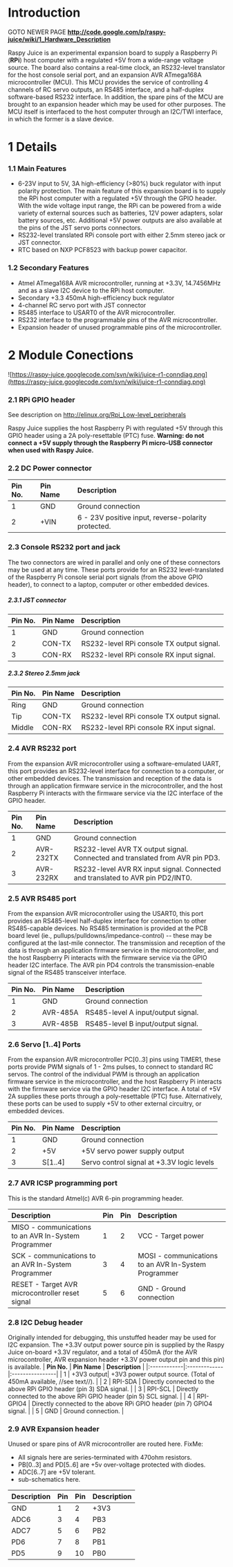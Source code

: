 # Introduction #

GOTO NEWER PAGE  **http://code.google.com/p/raspy-juice/wiki/1_Hardware_Description**

Raspy Juice is an experimental expansion board to supply a Raspberry Pi (**RPi**) host computer with a regulated +5V from a wide-range voltage source. The board also contains a real-time clock, an RS232-level translator for the host console serial port, and an expansion AVR ATmega168A  microcontroller (MCU). This MCU provides the service of controlling 4 channels of RC servo outputs, an RS485 interface, and a half-duplex software-based RS232 interface. In addition, the spare pins of the MCU are brought to an expansion header which may be used for other purposes. The MCU itself is interfaced to the host computer through an I2C/TWI interface, in which the former is a slave device.

# 1 Details #

### 1.1 Main Features ###
  * 6-23V input to 5V, 3A high-efficiency (>80%) buck regulator with input polarity protection.
The main feature of this expansion board is to supply the RPi host computer with a regulated +5V through the GPIO header. With the wide voltage input range, the RPi can be powered from a wide variety of external sources such as batteries, 12V power adapters, solar battery sources, etc. Additional +5V power outputs are also available at the pins of the JST servo ports connectors.
  * RS232-level translated RPi console port with either 2.5mm stereo jack or JST connector.
  * RTC based on NXP PCF8523 with backup power capacitor.
### 1.2 Secondary Features ###
  * Atmel ATmega168A AVR microcontroller, running at +3.3V, 14.7456MHz and as a slave I2C device to the RPi host computer.
  * Secondary +3.3 450mA high-efficiency buck regulator
  * 4-channel RC servo port with JST connector
  * RS485 interface to USART0 of the AVR microcontroller.
  * RS232 interface to the programmable pins of the AVR microcontroller.
  * Expansion header of unused programmable pins of the microcontroller.



# 2 Module Conections #
![https://raspy-juice.googlecode.com/svn/wiki/juice-r1-conndiag.png](https://raspy-juice.googlecode.com/svn/wiki/juice-r1-conndiag.png)

### 2.1 RPi GPIO header ###
See description on http://elinux.org/Rpi_Low-level_peripherals

Raspy Juice supplies the host Raspberry Pi with regulated +5V through this GPIO header using a 2A poly-resettable (PTC) fuse. **Warning: do not connect a +5V supply through the Raspberry Pi micro-USB connector when used with Raspy Juice.**


### 2.2 DC Power connector ###
| **Pin No.** | **Pin Name** | **Description** |
|:------------|:-------------|:----------------|
| 1 | GND  | Ground connection |
| 2 | +VIN | 6 - 23V positive input, reverse-polarity protected. |


### 2.3 Console RS232 port and jack ###
The two connectors are wired in parallel and only one of these connectors may be used at any time. These ports provide for an RS232 level-translated of the Raspberry Pi console serial port signals (from the above GPIO header), to connect to a laptop, computer or other embedded devices.

##### 2.3.1 JST connector #####
| **Pin No.** | **Pin Name** | **Description** |
|:------------|:-------------|:----------------|
| 1 | GND | Ground connection |
| 2 | CON-TX  | RS232-level RPi console TX output signal. |
| 3 | CON-RX  | RS232-level RPi console RX input signal. |

##### 2.3.2 Stereo 2.5mm jack #####
| **Pin No.** | **Pin Name** | **Description** |
|:------------|:-------------|:----------------|
| Ring   | GND | Ground connection |
| Tip    | CON-TX  | RS232-level RPi console TX output signal. |
| Middle | CON-RX  | RS232-level RPi console RX input signal. |


### 2.4 AVR RS232 port ###
From the expansion AVR microcontroller using a software-emulated UART, this port provides an RS232-level interface for connection to a computer, or other embedded devices. The transmission and reception of the data is through an application firmware service in the microcontroller, and the host Raspberry Pi interacts with the firmware service via the I2C interface of  the GPIO header.

| **Pin No.** | **Pin Name** | **Description** |
|:------------|:-------------|:----------------|
| 1 | GND | Ground connection |
| 2 | AVR-232TX  | RS232-level AVR TX output signal. Connected and translated from AVR pin PD3. |
| 3 | AVR-232RX  | RS232-level AVR RX input signal. Connected and translated to AVR pin PD2/INT0. |

### 2.5 AVR RS485 port ###
From the expansion AVR microcontroller using the USART0, this port provides an RS485-level half-duplex interface for connection to other RS485-capable devices. No RS485 termination is provided at the PCB board level (ie., pullups/pulldowns/impedance-control) -- these may be configured at the last-mile connector. The transmission and reception of the data is through an application firmware service in the microcontroller, and the host Raspberry Pi interacts with the firmware service via the GPIO header I2C interface. The AVR pin PD4 controls the transmission-enable signal of the RS485 transceiver interface.

| **Pin No.** | **Pin Name** | **Description** |
|:------------|:-------------|:----------------|
| 1 | GND | Ground connection |
| 2 | AVR-485A  | RS485-level A input/output signal. |
| 3 | AVR-485B  | RS485-level B input/output signal. |

### 2.6 Servo [1..4] Ports ###
From the expansion AVR microcontroller PC[0..3] pins using TIMER1, these ports provide PWM signals of 1 - 2ms pulses, to connect to standard RC servos. The control of the individual PWM is through an application firmware service in the microcontroller, and the host Raspberry Pi interacts with the firmware service via the GPIO header I2C interface. A total of +5V 2A supplies these ports through a poly-resettable (PTC) fuse. Alternatively, these ports can be used to supply +5V to other external circuitry, or embedded devices.

| **Pin No.** | **Pin Name** | **Description** |
|:------------|:-------------|:----------------|
| 1 | GND     | Ground connection |
| 2 | +5V     | +5V servo power supply output |
| 3 | S[1..4] | Servo control signal at +3.3V logic levels |


### 2.7 AVR ICSP programming port ###
This is the standard Atmel(c) AVR 6-pin programming header.

| **Description** | **Pin** | **Pin** | **Description** |
|:----------------|:--------|:--------|:----------------|
| MISO - communications to an AVR In-System Programmer | 1 | 2 | VCC - Target power |
| SCK  - communications to an AVR In-System Programmer | 3 | 4 | MOSI - communications to an AVR In-System Programmer |
| RESET - Target AVR microcontroller reset signal      | 5 | 6 | GND - Ground connection |

### 2.8 I2C Debug header ###
Originally intended for debugging, this unstuffed header may be used for I2C expansion. The +3.3V output power source pin is supplied by the Raspy Juice on-board +3.3V regulator, and a total of 450mA (for the AVR microcontroller, AVR expansion header +3.3V power output pin and this pin) is available.
| **Pin No.** | **Pin Name** | **Description** |
|:------------|:-------------|:----------------|
| 1 | +3V3 output| +3V3 power output source. (Total of 450mA available, //see text//). |
| 2 | RPI-SDA | Directly connected to the above RPi GPIO header (pin 3) SDA signal. |
| 3 | RPI-SCL | Directly connected to the above RPi GPIO header (pin 5) SCL signal. |
| 4 | RPI-GPIO4 | Directly connected to the above RPi GPIO header (pin 7) GPIO4 signal. |
| 5 | GND      | Ground connection.  |

### 2.9 AVR Expansion header ###
Unused or spare pins of AVR microcontroller are routed here.
FixMe:
  * All signals here are series-terminated with 470ohm resistors.
  * PB[0..3] and PD[5..6]  are +5v over-voltage protected with diodes.
  * ADC[6..7] are +5V tolerant.
  * sub-schematics here.

| **Description** | **Pin** | **Pin** | **Description** |
|:----------------|:--------|:--------|:----------------|
| GND  | 1 | 2  | +3V3 |
| ADC6 | 3 | 4  | PB3  |
| ADC7 | 5 | 6  | PB2  |
| PD6  | 7 | 8  | PB1  |
| PD5  | 9 | 10 | PB0  |